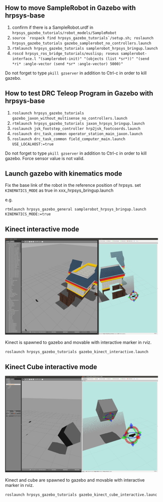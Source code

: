 ## How to move SampleRobot in Gazebo with hrpsys-base
1. confirm if there is a SampleRobot.urdf in ```hrpsys_gazebo_tutorials/robot_models/SampleRobot```
1. ```source `rospack find hrpsys_gazebo_tutorials`/setup.sh; roslaunch hrpsys_gazebo_tutorials gazebo_samplerobot_no_controllers.launch```
1. ```rtmlaunch hrpsys_gazebo_tutorials samplerobot_hrpsys_bringup.launch```
1. ```roscd hrpsys_ros_bridge_tutorials/euslisp; roseus samplerobot-interface.l "(samplerobot-init)" "(objects (list *sr*))" "(send *ri* :angle-vector (send *sr* :angle-vector) 5000)"```

Do not forget to type ```pkill gzserver``` in addition to Ctrl-c in order to kill gazebo.

## How to test DRC Teleop Program in Gazebo with hrpsys-base
1. ```roslaunch hrpsys_gazebo_tutorials gazebo_jaxon_without_multisense_no_controllers.launch```
1. ```rtmlaunch hrpsys_gazebo_tutorials jaxon_hrpsys_bringup.launch```
1. ```roslaunch jsk_footstep_controller hrp2jsk_footcoords.launch```
1. ```roslaunch drc_task_common operator_station_main_jaxon.launch```
1. ```roslaunch drc_task_common field_computer_main.launch USE_LOCALHOST:=true```

Do not forget to type ```pkill gzserver``` in addition to Ctrl-c in order to kill gazebo.
Force sensor value is not valid.

## Launch gazebo with kinematics mode
Fix the base link of the robot in the reference position of hrpsys.
set `KINEMATICS_MODE` as true in xxx_hrpsys_bringup.launch

e.g.
```
rtmlaunch hrpsys_gazebo_general samplerobot_hrpsys_bringup.launch KINEMATICS_MODE:=true
```

## Kinect interactive mode
![](images/gazebo_kinect_inteructive.png)

Kinect is spawned to gazebo and movable with interactive marker in rviz.
```
roslaunch hrpsys_gazebo_tutorials gazebo_kinect_interactive.launch
```

## Kinect Cube interactive mode
![](images/gazebo_kinect_cube_inteructive.png)

Kinect and cube are spawned to gazebo and movable with interactive marker in rviz.
```
roslaunch hrpsys_gazebo_tutorials gazebo_kinect_cube_interactive.launc
```
